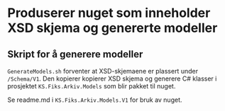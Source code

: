 # Produserer nuget som inneholder XSD skjema og genererte modeller

## Skript for å generere modeller

`GenerateModels.sh` forventer at XSD-skjemaene er plassert under `/Schema/V1`. Den kopierer kopierer XSD skjema og generere C# klasser i prosjektet `KS.Fiks.Arkiv.Models` som blir pakket til nuget.

Se readme.md i `KS.Fiks.Arkiv.Models.V1` for bruk av nuget.
